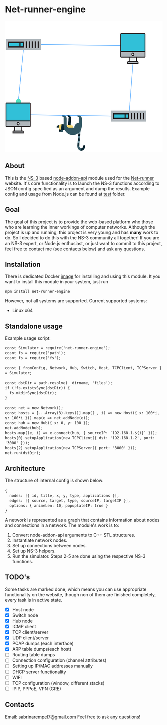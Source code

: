 # Net-runner-engine


<p align="center">
  <img alt="Net-runner" src="https://raw.githubusercontent.com/hedonist666/net-runner-engine/main/logo.svg" height="420" width="620"/>
</p>


## About
This is the [NS-3](https://www.nsnam.org/) based [node-addon-api](https://github.com/nodejs/node-addon-api) module used for the [Net-runner](https://net-runner.xyz) website. 
It's core functionality is to launch the NS-3 functions according to JSON config specified as an argument and dump the results. Example config and usage from Node.js can be found at [test](https://github.com/hedonist666/net-runner-engine/blob/main/test/test_binding.js) folder.
## Goal
The goal of this project is to provide the web-based platform who those who are learning the inner workings of computer networks. Although the project is up and running, this project is very young and has **many** work to do. So I decided to do this with the NS-3 community all together!
If you are an NS-3 expert, or Node.js enthusiast, or just want to commit to this project, feel free to contact me (see contacts below) and ask any questions.
## Installation
There is dedicated Docker [image](https://hub.docker.com/r/netrunnerxyz/ns3-node) for installing and using this module. It you want to install this module in your system, just run 
```
npm install net-runner-engine
```
However, not all systems are supported. Current supported systems:
* Linux x64
## Standalone usage
Example usage script:
```
const Simulator = require('net-runner-engine');
cosnt fs = require('path');
cosnt fs = require('fs');

const { fromConfig, Network, Hub, Switch, Host, TCPClient, TCPServer } = Simulator;

const dstDir = path.resolve(__dirname, 'files');
if (!fs.existsSync(dstDir)) {
  fs.mkdirSync(dstDir);
}

const net = new Network();
const hosts = [...Array(3).keys()].map((_, i) => new Host({ x: 100*i, y: 100*i })).map(e => net.addNode(e));
const hub = new Hub({ x: 0, y: 100 });
net.addNode(hub);
hosts.map((e, i) => e.connect(hub, { sourceIP: `192.168.1.${i}` }));
hosts[0].setupApplication(new TCPClient({ dst: '192.168.1.2', port: '3000' }));
hosts[2].setupApplication(new TCPServer({ port: '3000' }));
net.run(dstDir);
```
## Architecture
The structure of internal config is shown below:
```
{
  nodes: [{ id, title, x, y, type, applications }],
  edges: [{ source, target, type, sourceIP, targetIP }],
  options: { animeLen: 10, popuplateIP: true }
}
```
A network is represented as a graph that contains information about nodes and connections in a network. The module's work is to:
1. Convert node-addon-api arguments to C++ STL structures.
2. Instantiate network nodes.
3. Set up connections between nodes.
4. Set up NS-3 helpers.
5. Run the simulator.
Steps 2-5 are done using the respective NS-3 functions.
## TODO's
Some tasks are marked done, which means you can use appropriate functionality on the website, though non of them are finished completely, every task is in active state.
- [x] Host node
- [x] Switch node
- [x] Hub node
- [x] ICMP client
- [x] TCP client/server
- [x] UDP client/server
- [x] PCAP dumps (each interface)
- [x] ARP table dumps(each host)
- [ ] Routing table dumps 
- [ ] Connection configuration (channel attributes)
- [ ] Setting up IP/MAC addresses manually
- [ ] DHCP server functionality
- [ ] WIFI
- [ ] TCP configuration (window, different stacks)
- [ ] IPIP, PPPoE, VPN (GRE)
## Contacts
Email: sabrinarempel7@gmail.com
Feel free to ask any questions!
